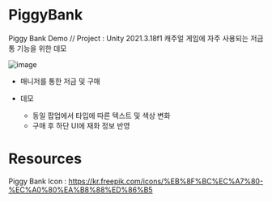 # PiggyBank
Piggy Bank Demo // Project : Unity 2021.3.18f1
캐주얼 게임에 자주 사용되는 저금통 기능을 위한 데모

![image](https://github.com/Hanjo92/PiggyBank/assets/26320361/eda03325-b447-40c6-b2ec-fbda022d9c1b)

- 매니저를 통한 저금 및 구매

- 데모
  - 동일 팝업에서 타입에 따른 텍스트 및 색상 변화
  - 구매 후 하단 UI에 재화 정보 반영

# Resources
Piggy Bank Icon : https://kr.freepik.com/icons/%EB%8F%BC%EC%A7%80-%EC%A0%80%EA%B8%88%ED%86%B5

